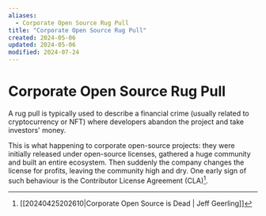 ```yaml
---
aliases:
  - Corporate Open Source Rug Pull
title: "Corporate Open Source Rug Pull"
created: 2024-05-06
updated: 2024-05-06
modified: 2024-07-24
---
```


# Corporate Open Source Rug Pull

A rug pull is typically used to describe a financial crime (usually related to cryptocurrency or NFT) where developers abandon the project and take investors' money.

This is what happening to corporate open-source projects: they were initially released under open-source licenses, gathered a huge community and built an entire ecosystem. Then suddenly the company changes the license for profits, leaving the community high and dry. One early sign of such behaviour is the Contributor License Agreement (CLA)[^1].

[^1]: [[20240425202610|Corporate Open Source is Dead | Jeff Geerling]]